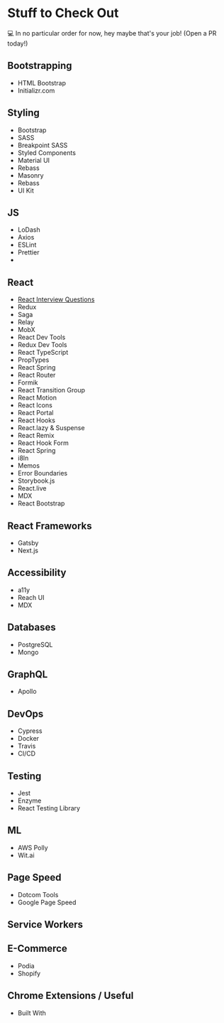 # Stuff to Check Out

💻 In no particular order for now, hey maybe that's your job! (Open a PR today!)

## Bootstrapping

- HTML Bootstrap
- Initializr.com

## Styling

- Bootstrap
- SASS
- Breakpoint SASS
- Styled Components
- Material UI
- Rebass
- Masonry
- Rebass
- UI Kit

## JS

- LoDash
- Axios
- ESLint
- Prettier
-

## React

- [React Interview Questions](https://github.com/sudheerj/reactjs-interview-questions)
- Redux
- Saga
- Relay
- MobX
- React Dev Tools
- Redux Dev Tools
- React TypeScript
- PropTypes
- React Spring
- React Router
- Formik
- React Transition Group
- React Motion
- React Icons
- React Portal
- React Hooks
- React.lazy & Suspense
- React Remix
- React Hook Form
- React Spring
- i8ln
- Memos
- Error Boundaries
- Storybook.js
- React.live
- MDX
- React Bootstrap

## React Frameworks

- Gatsby
- Next.js

## Accessibility

- a11y
- Reach UI
- MDX

## Databases

- PostgreSQL
- Mongo

## GraphQL

- Apollo

## DevOps

- Cypress
- Docker
- Travis
- CI/CD

## Testing

- Jest
- Enzyme
- React Testing Library

## ML

- AWS Polly
- Wit.ai

## Page Speed

- Dotcom Tools
- Google Page Speed

## Service Workers

## E-Commerce

- Podia
- Shopify

## Chrome Extensions / Useful

- Built With
